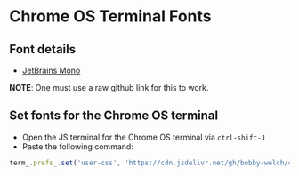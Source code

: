 # Chrome OS Terminal Fonts

## Font details

* [JetBrains Mono](https://cdn.jsdelivr.net/gh/bobby-welch/chrome-os-terminal-fonts@main/chrome-os-terminal-fonts.css)

**NOTE**: One must use a raw github link for this to work.

## Set fonts for the Chrome OS terminal

* Open the JS terminal for the Chrome OS terminal via `ctrl-shift-J`
* Paste the following command:

```javascript
term_.prefs_.set('user-css', 'https://cdn.jsdelivr.net/gh/bobby-welch/chrome-os-terminal-fonts@main/chrome-os-terminal-fonts.css');
```
